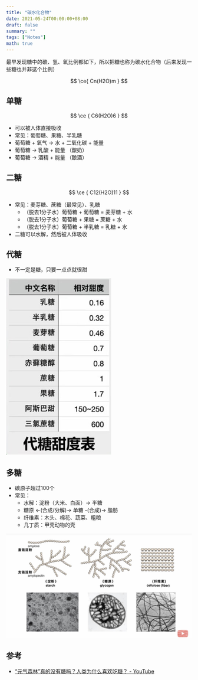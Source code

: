 ```yaml
---
title: "碳水化合物"
date: 2021-05-24T00:00:00+08:00
draft: false
summary: ""
tags: ["Notes"]
math: true
---
```


最早发现糖中的碳、氢、氧比例都如下，所以把糖也称为碳水化合物（后来发现一些糖也并非这个比例）

$$
\ce{ Cn(H2O)m }
$$

## 单糖

$$
\ce { C6(H2O)6 }
$$

- 可以被人体直接吸收
- 常见：葡萄糖、果糖、半乳糖
- 葡萄糖 + 氧气 → 水 + 二氧化碳 + 能量
- 葡萄糖 → 乳酸 + 能量 （酸奶）
- 葡萄糖 → 酒精 + 能量 （酿酒）

## 二糖

$$
\ce { C12(H2O)11 }
$$

- 常见：麦芽糖、蔗糖（最常见）、乳糖
    - （脱去1分子水）葡萄糖 + 葡萄糖 = 麦芽糖 + 水
    - （脱去1分子水）葡萄糖 + 果糖 = 蔗糖 + 水
    - （脱去1分子水）葡萄糖 + 半乳糖 = 乳糖 + 水
- 二糖可以水解，然后被人体吸收

## 代糖

- 不一定是糖，只要一点点就很甜

![代糖](./resources/sugar-substitute.jpg)

## 多糖

- 碳原子超过100个
- 常见：
    - 水解：淀粉（大米、白面）→ 半糖
    - 糖原     ←(合成/分解)→    单糖     -(合成)→    脂肪
    - 纤维素：木头、棉花、蔬菜、粗粮
    - 几丁质：甲壳动物的壳

![多糖](./resources/polysaccharide.jpg)

## 参考

- [“元气森林”真的没有糖吗？人类为什么喜欢吃糖？ - YouTube](https://www.youtube.com/watch?v=sNQ8uAAIHnc)
